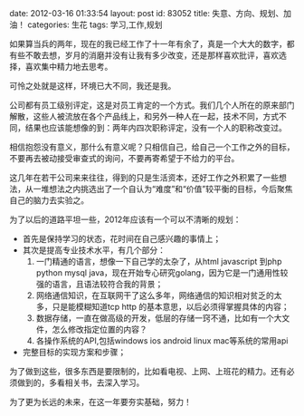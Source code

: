 date: 2012-03-16 01:33:54
layout: post
id: 83052
title: 失意、方向、规划、加油！
categories: 生花
tags: 学习,工作,规划

如果算当兵的两年，现在的我已经工作了十一年有余了，真是一个大大的数字，都有些不敢去想，岁月的消磨并没有让我有多少改变，还是那样喜欢批评，喜欢选择，喜欢集中精力地去思考。

可怜之处就是这样，环境已大不同，我还是我。

公司都有员工级别评定，这是对员工肯定的一个方式。我们几个人所在的原来部门解散，这些人被流放在各个产品线上，和另外一种人在一起，技术不同，方式不同，结果也应该能想像的到：两年内四次职称评定，没有一个人的职称改变过。

相信抱怨没有意义，那什么有意义呢？只相信自己，给自己一个工作之外的目标，不要再去被动接受审查式的询问，不要再寄希望于不给力的平台。

这几年在若干公司来来往往，得到的只是生活资本，还好工作之外积累了一些想法，从一堆想法之内挑选出了一个自认为“难度”和“价值”较平衡的目标，今后聚焦自己的脑力去实验之。

为了以后的道路平坦一些，2012年应该有一个可以不清晰的规划：

* 首先是保持学习的状态，花时间在自己感兴趣的事情上；
* 其次是提高专业技术水平，有几个部分：
	1. 一门精通的语言，想像一下自己学的太杂了，从html javascript 到php python mysql java，现在开始专心研究golang，因为它是一门通用性较强的语言，且语法较符合我的背景；
	2. 网络通信知识，在互联网干了这么多年，网络通信的知识相对贫乏的太多，只是能模糊知道tcp http 的基本意思，以后必须得掌握具体的内容；
	3. 数据存储，一直在做高级的开发，低层的存储一窍不通，比如有一个大文件，怎么修改指定位置的内容？
	4. 各操作系统的API,包括windows ios android linux mac等系统的常用api
* 完整目标的实现方案和步骤；

为了做到这些，很多东西是要限制的，比如看电视、上网、上班花的精力。还有必须做到的，多看相关书，去深入学习。

为了更为长远的未来，在这一年要夯实基础，努力！

